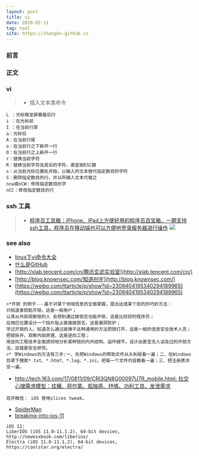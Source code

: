 ```yaml
---
layout: post
title: vi
date: 2018-02-11
tag: tool
site: https://zhangkn.github.io
---
```



### 前言


### 正文

###  vi 
>* 插入文本类命令 
```
L ：光标移至屏幕最后行 
i ：在光标前 
I ：在当前行首 
a：光标后 
A：在当前行尾 
o：在当前行之下新开一行 
O：在当前行之上新开一行 
r：替换当前字符 
R：替换当前字符及其后的字符，直至按ESC键 
s：从当前光标位置处开始，以输入的文本替代指定数目的字符 
S：删除指定数目的行，并以所输入文本代替之 
ncw或nCW：修改指定数目的字 
nCC：修改指定数目的行 
```


### ssh 工具

>* [程序员工具箱：iPhone、iPad上方便好用的程序员百宝箱，一期支持ssh工具，程序员在移动端也可以方便地登录服务器进行操作](https://itunes.apple.com/cn/app/%E7%A8%8B%E5%BA%8F%E5%91%98%E5%B7%A5%E5%85%B7%E7%AE%B1/id1336790957?mt=8)
![](/images/posts/{{page.title}}/sshalibaba.PNG)

### see also

- [linux下vi命令大全](https://www.cnblogs.com/88999660/articles/1581524.html)
- [什么是GitHub](http://www.worldhello.net/gotgithub/01-explore-github/010-what-is-github.html)
- [http://xlab.tencent.com/cn/腾讯玄武实验室](http://xlab.tencent.com/cn/)
- [http://blog.knownsec.com/知道创宇](http://blog.knownsec.com/)
- [https://weibo.com/ttarticle/p/show?id=2309404195340294189965](https://weibo.com/ttarticle/p/show?id=2309404195340294189965)
```
>*开锁 的例子---基于对某个领域信息的全面掌握，提出达成某个目的的巧妙方法：
只知道拿钥匙开锁，这是一般用户；
认真从外部观察锁的人 会想到通过拨锁舌也能开锁，这是比较好的程序员；
在相应位置设计一个挡片阻止直接拨锁舌，这是漏洞防护；
学过开锁的人，知道怎么通过拨弹子这种通用的方法把锁打开，这是一般的信息安全技术人员；
把锁拆开，观察内部原理，这是逆向工程；
用逆向工程技术全面透彻地分析某种锁的内外结构、运作细节，设计出甚至无人谈及过的开锁方法，这就是安全研究。
>* 学Windows的方法有三步:一、先把Windows的帮助文件从头到尾看一遍；二、在Windows目录下搜索*.txt、*.htm?、*.log、*.ini，把每一个文件内容都看一遍；三、把注册表浏览一遍。
```

- [http://tech.163.com/17/0811/09/CRI3QN8G00097U7R_mobile.html: 社交心理需求模型：炫耀、荷尔蒙、孤独感、抒情、功利工具、发泄需求](http://tech.163.com/17/0811/09/CRI3QN8G00097U7R_mobile.html)
```
双开微信： iOS 使用slices tweak。
```

- [SpiderMan](https://github.com/PythonSpiderMan)
- [breaking-into-ios-11](https://blog.elcomsoft.com/2018/02/breaking-into-ios-11/)

```
iOS 11:
LiberIOS (iOS 11.0-11.1.2), 64-bit devices, http://newosxbook.com/liberios/
Electra (iOS 11.0-11.1.2), 64-bit devices, https://coolstar.org/electra/
```


